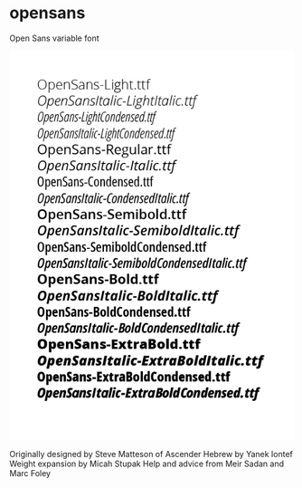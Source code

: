 # opensans
Open Sans
variable font

![Open Sans sample](/docs/sample.png)

Originally designed by Steve Matteson of Ascender
Hebrew by Yanek Iontef
Weight expansion by Micah Stupak
Help and advice from Meir Sadan and Marc Foley